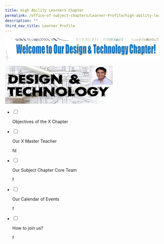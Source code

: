 ```yaml
---
title: High Ability Learners Chapter
permalink: /office-of-subject-chapters/Learner-Profile/high-ability-learners-chapter/
description: ""
third_nav_title: Learner Profile
---
```

![](/images/dtc1.png)

<img src="/images/dtc2.png" style="width:70%">


<ul class="jekyllcodex_accordion">  
  
<li>  
  
<input type="checkbox" id="accordion1">  
  
<label for="accordion1">Objectives of the X Chapter</label>  
  
<div>  
  
<p>

	
</p>  
  
</div>  
  
</li>  
<li>  
  
<input type="checkbox" id="accordion2">  
  
<label for="accordion2">Our X Master Teacher </label>  
  
<div>  
  
<p>
fd

</p>  
  
</div>  
  
</li>  
  
<li>  
  
<input type="checkbox" id="accordion3">  
  
<label for="accordion3">Our Subject Chapter Core Team</label>  
  
<div>  
  
<p>
f
  
</p>  
  
</div>  
  
</li>  
	
<li>  
  
<input type="checkbox" id="accordion4">  
  
<label for="accordion4">Our Calendar of Events</label>  
  
<div>  
  
<p>

f
 
</p>  
  
</div>  
  
</li>  	
  
<li>  
  
<input type="checkbox" id="accordion5">  
  
<label for="accordion5">How to join us?</label>  
  
<div>  
  
<p>
  
f
	
	
</p>  
 
</div>  
  
</li>  		
</ul>